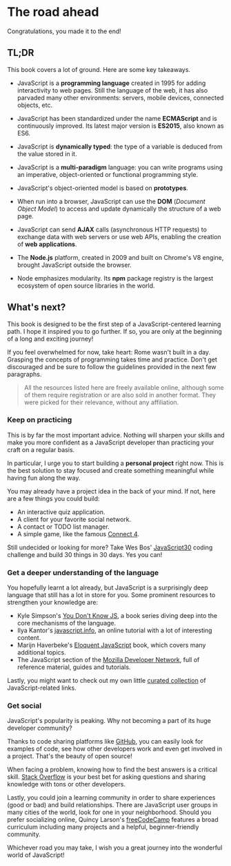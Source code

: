 # The road ahead

Congratulations, you made it to the end!

## TL;DR

This book covers a lot of ground. Here are some key takeaways.

* JavaScript is a **programming language** created in 1995 for adding interactivity to web pages. Still the language of the web, it has also parvaded many other environments: servers, mobile devices, connected objects, etc.

* JavaScript has been standardized under the name **ECMAScript** and is continuously improved. Its latest major version is **ES2015**, also known as ES6.

* JavaScript is **dynamically typed**: the type of a variable is deduced from the value stored in it.

* JavaScript is a **multi-paradigm** language: you can write programs using an imperative, object-oriented or functional programming style.

* JavaScript's object-oriented model is based on **prototypes**.

* When run into a browser, JavaScript can use the **DOM** (*Document Object Model*) to access and update dynamically the structure of a web page.

* JavaScript can send **AJAX** calls (asynchronous HTTP requests) to exchange data with web servers or use web APIs, enabling the creation of **web applications**.

* The **Node.js** platform, created in 2009 and built on Chrome's V8 engine, brought JavaScript outside the browser.

* Node emphasizes modularity. Its **npm** package registry is the largest ecosystem of open source libraries in the world.

## What's next?

This book is designed to be the first step of a JavaScript-centered learning path. I hope it inspired you to go further. If so, you are only at the beginning of a long and exciting journey!

If you feel overwhelmed for now, take heart: Rome wasn't built in a day. Grasping the concepts of programming takes time and practice. Don't get discouraged and be sure to follow the guidelines provided in the next few paragraphs.

> All the resources listed here are freely available online, although some of them require registration or are also sold in another format. They were picked for their relevance, without any affiliation.

### Keep on practicing

This is by far the most important advice. Nothing will sharpen your skills and make you more confident as a JavaScript developer than practicing your craft on a regular basis.

In particular, I urge you to start building a **personal project** right now. This is the best solution to stay focused and create something meaningful while having fun along the way.

You may already have a project idea in the back of your mind. If not, here are a few things you could build:

* An interactive quiz application.
* A client for your favorite social network.
* A contact or TODO list manager.
* A simple game, like the famous [Connect 4](https://en.wikipedia.org/wiki/Connect_Four).

Still undecided or looking for more? Take Wes Bos' [JavaScript30](https://javascript30.com/) coding challenge and build 30 things in 30 days. Yes you can!

### Get a deeper understanding of the language

You hopefully learnt a lot already, but JavaScript is a surprisingly deep language that still has a lot in store for you. Some prominent resources to strengthen your knowledge are:

* Kyle Simpson's [You Don't Know JS](https://github.com/getify/You-Dont-Know-JS), a book series diving deep into the core mechanisms of the language.
* Ilya Kantor's [javascript.info](http://javascript.info), an online tutorial with a lot of interesting content.
* Marijn Haverbeke's [Eloquent JavaScript](http://eloquentjavascript.net) book, which covers many additional topics.
* The JavaScript section of the [Mozilla Developer Network](https://developer.mozilla.org/fr/docs/Web/JavaScript), full of reference material, guides and tutorials.

Lastly, you might want to check out my own little [curated collection](http://www.pearltrees.com/t/javascript/id13385349#l634) of JavaScript-related links.

### Get social

JavaScript's popularity is peaking. Why not becoming a part of its huge developer community?

Thanks to code sharing platforms like [GitHub](https://github.com), you can easily look for examples of code, see how other developers work and even get involved in a project. That's the beauty of open source!

When facing a problem, knowing how to find the best answers is a critical skill. [Stack Overflow](https://stackoverflow.com/) is your best bet for asking questions and sharing knowledge with tons or other developers.

Lastly, you could join a learning community in order to share experiences (good or bad) and build relationships. There are JavaScript user groups in many cities of the world, look for one in your neighborhood. Should you prefer socializing online, Quincy Larson's [freeCodeCamp](https://www.freecodecamp.org) features a broad curriculum including many projects and a helpful, beginner-friendly community.

Whichever road you may take, I wish you a great journey into the wonderful world of JavaScript!
